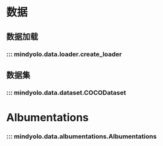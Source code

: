 # 数据


## 数据加载

### ::: mindyolo.data.loader.create_loader

## 数据集

### ::: mindyolo.data.dataset.COCODataset

# Albumentations

### ::: mindyolo.data.albumentations.Albumentations